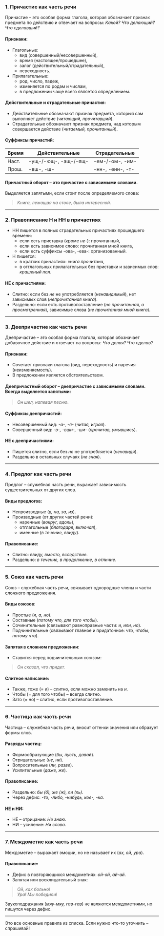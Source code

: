 ### 1. Причастие как часть речи  
Причастие – это особая форма глагола, которая обозначает признак предмета по действию и отвечает на вопросы: *Какой? Что делающий? Что сделавший?*  

#### Признаки:  
- Глагольные:  
  - вид (совершенный/несовершенный),  
  - время (настоящее/прошедшее),  
  - залог (действительный/страдательный),  
  - переходность.  
- Прилагательные:  
  - род, число, падеж,  
  - изменяется по родам и числам,  
  - в предложении чаще всего является определением.  

#### Действительные и страдательные причастия:  
- Действительные обозначают признак предмета, который сам выполняет действие (*читающий, прочитавший*).  
- Страдательные обозначают признак предмета, над которым совершается действие (*читаемый, прочитанный*).  

#### Суффиксы причастий:  
| Время | Действительные | Страдательные |
|-------|----------------|----------------|
| Наст. | -ущ-/-ющ-, -ащ-/-ящ- | -ем-/-ом-, -им- |
| Прош. | -вш-, -ш- | -нн-, -енн-, -т- |  

#### Причастный оборот – это причастие с зависимыми словами.  
Выделяется запятыми, если стоит после определяемого слова:  
> *Книга, лежащая на столе, была интересной.*  

---  

### 2. Правописание Н и НН в причастиях  
- НН пишется в полных страдательных причастиях прошедшего времени:  
  - если есть приставка (кроме *не-*): прочитанный,  
  - если есть зависимое слово: прочитанная мной книга,  
  - если есть суффиксы -ова-, -ева-: организованный.  
- Н пишется:  
  - в кратких причастиях: *книга прочитана*,  
  - в отглагольных прилагательных без приставки и зависимых слов: *крашеный пол*.  

#### НЕ с причастиями:  
- Слитно: если без *не* не употребляется (*ненавидимый*), нет зависимых слов (*непрочитанная книга*).  
- Раздельно: если есть противопоставление (*не прочитанная, а просмотренная*), зависимые слова (*не прочитанная мной книга*).  

---  

### 3. Деепричастие как часть речи  
Деепричастие – это особая форма глагола, которая обозначает добавочное действие и отвечает на вопросы: *Что делая? Что сделав?*  

#### Признаки:  
- Сочетает признаки глагола (вид, переходность) и наречия (неизменяемость).  
- В предложении является обстоятельством.  

#### Деепричастный оборот – деепричастие с зависимыми словами. Всегда выделяется запятыми:  
> *Он шел, напевая песню*.  

#### Суффиксы деепричастий:  
- Несовершенный вид: *-а-, -я-* (*читая, играя*).  
- Совершенный вид: *-в-, -вши-, -ши-* (*прочитав, умывшись*).  

#### НЕ с деепричастиями:  
- Пишется слитно, если без *не* не употребляется (*ненавидя*).  
- Раздельно в остальных случаях (*не зная*).  

---  

### 4. Предлог как часть речи  
Предлог – служебная часть речи, выражает зависимость существительных от других слов.  

#### Виды предлогов:  
- Непроизводные (*в, на, за, из*).  
- Производные (от других частей речи):  
  - наречные (*вокруг, вдоль*),  
  - отглагольные (*благодаря, включая*),  
  - именные (*в течение, ввиду*).  

#### Правописание:  
- Слитно: *ввиду, вместо, вследствие*.  
- Раздельно: *в течение, в продолжение, в отличие*.  

---  

### 5. Союз как часть речи  
Союз – служебная часть речи, связывает однородные члены и части сложного предложения.  

#### Виды союзов:  
- Простые (*и, а, но*).  
- Составные (*потому что, для того чтобы*).  
- Сочинительные (связывают равноправные части: *и, или, но*).  
- Подчинительные (связывают главное и придаточное: *что, чтобы, потому что*).  

#### Запятая в сложном предложении:  
- Ставится перед подчинительным союзом:  
> *Он сказал, что придет.*  

#### Слитное написание:  
- Также, тоже (= и) – слитно, если можно заменить на *и*.  
- Чтобы (= для того чтобы) – всегда слитно.  
- Зато (= но) – слитно, если противопоставление.  

---  

### 6. Частица как часть речи  
Частица – служебная часть речи, вносит оттенки значения или образует формы слов.
#### Разряды частиц:  
- Формообразующие (*бы, пусть, давай*).  
- Отрицательные (*не, ни*).  
- Вопросительные (*ли, разве*).  
- Усилительные (*даже, же*).  

#### Правописание:  
- Раздельно: *бы (б), же (ж), ли (ль)*.  
- Через дефис: *-то, -либо, -нибудь, кое-, -ка*.  

#### НЕ и НИ:  
- НЕ – отрицание: *Не знаю*.  
- НИ – усиление: *Ни слова*.  

---  

### 7. Междометие как часть речи  
Междометие – выражает эмоции, но не называет их (*ах, ой, ура*).  

#### Правописание:  
- Дефис в повторяющихся междометиях: *ой-ой, ай-ай*.  
- Запятая или восклицательный знак:  
> *Ой, как больно!*  
> *Ура! Мы победили!*  

Звукоподражания (*мяу-мяу, гав-гав*) не являются междометиями, но пишутся через дефис.  

---  
Это все основные правила из списка. Если нужно что-то уточнить – спрашивай!
